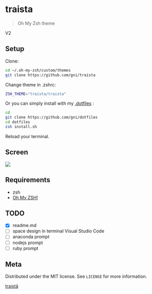 # traista

> Oh My Zsh theme

V2

## Setup

Clone: 

```sh
cd ~/.oh-my-zsh/custom/themes
git clone https://github.com/gni/traista
```

Change theme in .zshrc:

```sh
ZSH_THEME="traista/traista"
```

Or you can simply install with my [.dotfiles](https://github.com/gni/dotfiles) :

```sh
cd
git clone https://github.com/gni/dotfiles
cd dotfiles
zsh install.sh
```

Reload your terminal.

## Screen

![](sreen.png)


## Requirements

* zsh
* [Oh My ZSH!](https://ohmyz.sh/)


## TODO

- [x] readme.md
- [ ] space design in terminal Visual Studio Code
- [ ] anaconda prompt
- [ ] nodejs prompt
- [ ] ruby prompt

## Meta


Distributed under the MIT license. See ``LICENSE`` for more information.

[traistă](https://github.com/gni/traista)